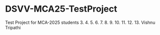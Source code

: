 # DSVV-MCA25-TestProject
Test Project for MCA-2025 students
3.
4.
5.
6.
7.
8.
9.
10.
11.
12.
13. Vishnu Tripathi
